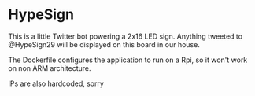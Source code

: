 HypeSign
========

This is a little Twitter bot powering a 2x16 LED sign. Anything tweeted to
@HypeSign29 will be displayed on this board in our house.

The Dockerfile configures the application to run on a Rpi, so it won't work
on non ARM architecture.

IPs are also hardcoded, sorry
